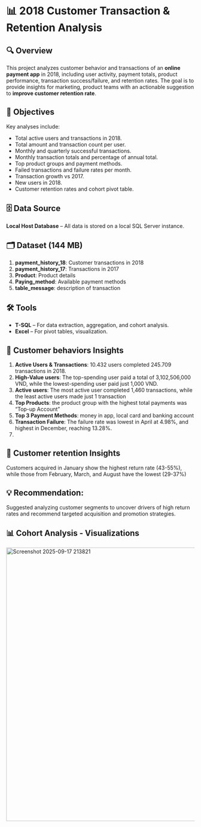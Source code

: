# 📊 2018 Customer Transaction & Retention Analysis
## 🔍 Overview

This project analyzes customer behavior and transactions of an **online payment app** in 2018, including user activity, payment totals, product performance, transaction success/failure, and retention rates. The goal is to provide insights for marketing, product teams with an actionable suggestion to **improve customer retention rate**. 

## 🎯 Objectives
Key analyses include:
- Total active users and transactions in 2018.
- Total amount and transaction count per user.
- Monthly and quarterly successful transactions.
- Monthly transaction totals and percentage of annual total.
- Top product groups and payment methods.
- Failed transactions and failure rates per month.
- Transaction growth vs 2017.
- New users in 2018.
- Customer retention rates and cohort pivot table.
  
## 🗄️ Data Source
**Local Host Database** – All data is stored on a local SQL Server instance.

## 🗂️ Dataset (144 MB)
1. **payment_history_18**: Customer transactions in 2018
2. **payment_history_17**: Transactions in 2017 
3. **Product**: Product details
4. **Paying_method**: Available payment methods
5. **table_message**: description of transaction

## 🛠️ Tools
- **T-SQL** – For data extraction, aggregation, and cohort analysis.
- **Excel** – For pivot tables, visualization.

## 🔑 Customer behaviors Insights
1. **Active Users & Transactions**: 10.432 users completed 245.709 transactions in 2018.
2. **High-Value users**: The top-spending user paid a total of 3,102,506,000 VND, while the lowest-spending user paid just 1,000 VND.
3. **Active users**: The most active user completed 1,460 transactions, while the least active users made just 1 transaction
4. **Top Products**: the product group with the highest total payments was “Top-up Account”
5. **Top 3 Payment Methods**: money in app, local card and banking account
6. **Transaction Failure**: The failure rate was lowest in April at 4.98%, and highest in December, reaching 13.28%.
7. 
## 🔑 Customer retention Insights
Customers acquired in January show the highest return rate (43-55%), while those from February, March, and August have the lowest (29-37%)

## 💡 Recommendation: 

Suggested analyzing customer segments to uncover drivers of high return rates and recommend targeted acquisition and promotion strategies.

## 📊 Cohort Analysis - Visualizations
<img width="1643" height="732" alt="Screenshot 2025-09-17 213821" src="https://github.com/user-attachments/assets/49bd5ff7-3ce7-4f4e-b634-0d3486de8636" />
